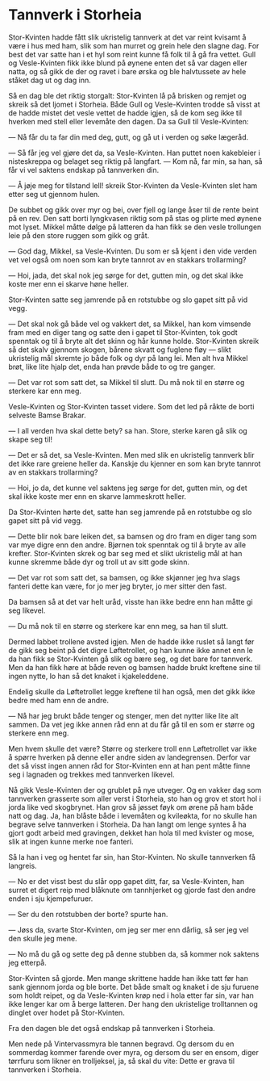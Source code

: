 # Tannverk i Storheia

Stor-Kvinten hadde fått slik ukristelig tannverk at det var reint kvisamt å være i hus med ham, slik som han murret og grein hele den slagne dag. For best det var satte han i et hyl som reint kunne få folk til å gå fra vettet. Gull og Vesle-Kvinten fikk ikke blund på øynene enten det så var dagen eller natta, og så gikk de der og ravet i bare ørska og ble halvtussete av hele ståket dag ut og dag inn.

Så en dag ble det riktig storgalt: Stor-Kvinten lå på brisken og remjet og skreik så det ljomet i Storheia. Både Gull og Vesle-Kvinten trodde så visst at de hadde mistet det vesle vettet de hadde igjen, så de kom seg ikke til hverken med stell eller levemåte den dagen. Da sa Gull til Vesle-Kvinten:

— Nå får du ta far din med deg, gutt, og gå ut i verden og søke lægeråd.

— Så får jeg vel gjøre det da, sa Vesle-Kvinten. Han puttet noen kakebleier i nisteskreppa og belaget seg riktig på langfart. — Kom nå, far min, sa han, så får vi vel saktens endskap på tannverken din.

— Å jøje meg for tilstand lell! skreik Stor-Kvinten da Vesle-Kvinten slet ham etter seg ut gjennom hulen.

De subbet og gikk over myr og bei, over fjell og lange åser til de rente beint på en rev. Den satt borti lyngkvasen riktig som på stas og plirte med øynene mot lyset. Mikkel måtte dølge på latteren da han fikk se den vesle trollungen leie på den store ruggen som gikk og gråt.

— God dag, Mikkel, sa Vesle-Kvinten. Du som er så kjent i den vide verden vet vel også om noen som kan bryte tannrot av en stakkars trollarming?

— Hoi, jada, det skal nok jeg sørge for det, gutten min, og det skal ikke koste mer enn ei skarve høne heller.

Stor-Kvinten satte seg jamrende på en rotstubbe og slo gapet sitt på vid vegg.

— Det skal nok gå både vel og vakkert det, sa Mikkel, han kom vimsende fram med en diger tang og satte den i gapet til Stor-Kvinten, tok godt spenntak og til å bryte alt det skinn og hår kunne holde. Stor-Kvinten skreik så det skalv gjennom skogen, bårene skvatt og fuglene fløy — slikt ukristelig mål skremte jo både folk og dyr på lang lei. Men alt hva Mikkel brøt, like lite hjalp det, enda han prøvde både to og tre ganger.

— Det var rot som satt det, sa Mikkel til slutt. Du må nok til en større og sterkere kar enn meg.

Vesle-Kvinten og Stor-Kvinten tasset videre. Som det led på råkte de borti selveste Bamse Brakar.

— I all verden hva skal dette bety? sa han. Store, sterke karen gå slik og skape seg til!

— Det er så det, sa Vesle-Kvinten. Men med slik en ukristelig tannverk blir det ikke rare greiene heller da. Kanskje du kjenner en som kan bryte tannrot av en stakkars trollarming?

— Hoi, jo da, det kunne vel saktens jeg sørge for det, gutten min, og det skal ikke koste mer enn en skarve lammeskrott heller.

Da Stor-Kvinten hørte det, satte han seg jamrende på en rotstubbe og slo gapet sitt på vid vegg.

— Dette blir nok bare leiken det, sa bamsen og dro fram en diger tang som var mye digre enn den andre. Bjørnen tok spenntak og til å bryte av alle krefter. Stor-Kvinten skrek og bar seg med et slikt ukristelig mål at han kunne skremme både dyr og troll ut av sitt gode skinn.

— Det var rot som satt det, sa bamsen, og ikke skjønner jeg hva slags fanteri dette kan være, for jo mer jeg bryter, jo mer sitter den fast.

Da bamsen så at det var helt uråd, visste han ikke bedre enn han måtte gi seg likevel.

— Du må nok til en større og sterkere kar enn meg, sa han til slutt.

Dermed labbet trollene avsted igjen. Men de hadde ikke ruslet så langt før de gikk seg beint på det digre Løftetrollet, og han kunne ikke annet enn le da han fikk se Stor-Kvinten gå slik og bære seg, og det bare for tannverk. Men da han fikk høre at både reven og bamsen hadde brukt kreftene sine til ingen nytte, lo han så det knaket i kjakeleddene.

Endelig skulle da Løftetrollet legge kreftene til han også, men det gikk ikke bedre med ham enn de andre.

— Nå har jeg brukt både tenger og stenger, men det nytter like lite alt sammen. Da vet jeg ikke annen råd enn at du får gå til en som er større og sterkere enn meg.

Men hvem skulle det være? Større og sterkere troll enn Løftetrollet var ikke å spørre hverken på denne eller andre siden av landegrensen. Derfor var det så visst ingen annen råd for Stor-Kvinten enn at han pent måtte finne seg i lagnaden og trekkes med tannverken likevel.

Nå gikk Vesle-Kvinten der og grublet på nye utveger. Og en vakker dag som tannverken grasserte som aller verst i Storheia, sto han og grov et stort hol i jorda like ved skogbrynet. Han grov så jøsset føyk om ørene på ham både natt og dag. Ja, han blåste både i levemåten og kvileøkta, for no skulle han begrave selve tannverken i Storheia. Da han langt om lenge syntes å ha gjort godt arbeid med gravingen, dekket han hola til med kvister og mose, slik at ingen kunne merke noe fanteri.

Så la han i veg og hentet far sin, han Stor-Kvinten. No skulle tannverken få langreis.

— No er det visst best du slår opp gapet ditt, far, sa Vesle-Kvinten, han surret et digert reip med blåknute om tannhjerket og gjorde fast den andre enden i sju kjempefuruer.

— Ser du den rotstubben der borte? spurte han.

— Jøss da, svarte Stor-Kvinten, om jeg ser mer enn dårlig, så ser jeg vel den skulle jeg mene.

— No må du gå og sette deg på denne stubben da, så kommer nok saktens jeg etterpå.

Stor-Kvinten så gjorde. Men mange skrittene hadde han ikke tatt før han sank gjennom jorda og ble borte. Det både smalt og knaket i de sju furuene som holdt reipet, og da Vesle-Kvinten krøp ned i hola etter far sin, var han ikke lenger kar om å berge latteren. Der hang den ukristelige trolltannen og dinglet over hodet på Stor-Kvinten.

Fra den dagen ble det også endskap på tannverken i Storheia.

Men nede på Vintervassmyra ble tannen begravd. Og dersom du en sommerdag kommer farende over myra, og dersom du ser en ensom, diger tørrfuru som likner en trolljeksel, ja, så skal du vite: Dette er grava til tannverken i Storheia.